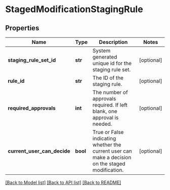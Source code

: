 # StagedModificationStagingRule


## Properties
Name | Type | Description | Notes
------------ | ------------- | ------------- | -------------
**staging_rule_set_id** | **str** | System generated unique id for the staging rule set. | [optional] 
**rule_id** | **str** | The ID of the staging rule. | [optional] 
**required_approvals** | **int** | The number of approvals required. If left blank, one approval is needed. | [optional] 
**current_user_can_decide** | **bool** | True or False indicating whether the current user can make a decision on the staged modification. | [optional] 

[[Back to Model list]](../README.md#documentation-for-models) [[Back to API list]](../README.md#documentation-for-api-endpoints) [[Back to README]](../README.md)


